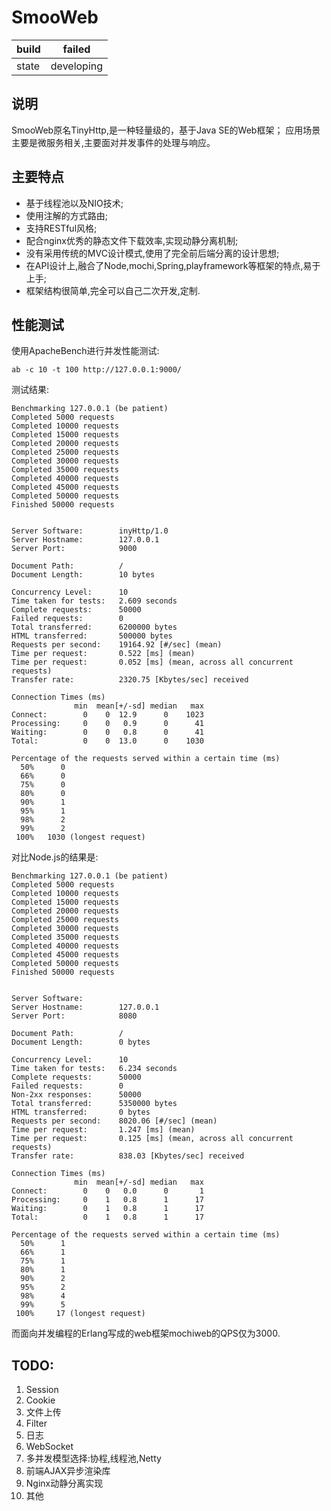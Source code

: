 # SmooWeb

|build|failed|
|-----|------|
|state|developing|

## 说明
SmooWeb原名TinyHttp,是一种轻量级的，基于Java SE的Web框架；
应用场景主要是微服务相关,主要面对并发事件的处理与响应。

## 主要特点
* 基于线程池以及NIO技术;
* 使用注解的方式路由;
* 支持RESTful风格;
* 配合nginx优秀的静态文件下载效率,实现动静分离机制;
* 没有采用传统的MVC设计模式,使用了完全前后端分离的设计思想;
* 在API设计上,融合了Node,mochi,Spring,playframework等框架的特点,易于上手;
* 框架结构很简单,完全可以自己二次开发,定制.

## 性能测试
使用ApacheBench进行并发性能测试:
```shell
ab -c 10 -t 100 http://127.0.0.1:9000/
```
测试结果:

```
Benchmarking 127.0.0.1 (be patient)
Completed 5000 requests
Completed 10000 requests
Completed 15000 requests
Completed 20000 requests
Completed 25000 requests
Completed 30000 requests
Completed 35000 requests
Completed 40000 requests
Completed 45000 requests
Completed 50000 requests
Finished 50000 requests


Server Software:        inyHttp/1.0
Server Hostname:        127.0.0.1
Server Port:            9000

Document Path:          /
Document Length:        10 bytes

Concurrency Level:      10
Time taken for tests:   2.609 seconds
Complete requests:      50000
Failed requests:        0
Total transferred:      6200000 bytes
HTML transferred:       500000 bytes
Requests per second:    19164.92 [#/sec] (mean)
Time per request:       0.522 [ms] (mean)
Time per request:       0.052 [ms] (mean, across all concurrent requests)
Transfer rate:          2320.75 [Kbytes/sec] received

Connection Times (ms)
              min  mean[+/-sd] median   max
Connect:        0    0  12.9      0    1023
Processing:     0    0   0.9      0      41
Waiting:        0    0   0.8      0      41
Total:          0    0  13.0      0    1030

Percentage of the requests served within a certain time (ms)
  50%      0
  66%      0
  75%      0
  80%      0
  90%      1
  95%      1
  98%      2
  99%      2
 100%   1030 (longest request)
```

对比Node.js的结果是:

```
Benchmarking 127.0.0.1 (be patient)
Completed 5000 requests
Completed 10000 requests
Completed 15000 requests
Completed 20000 requests
Completed 25000 requests
Completed 30000 requests
Completed 35000 requests
Completed 40000 requests
Completed 45000 requests
Completed 50000 requests
Finished 50000 requests


Server Software:        
Server Hostname:        127.0.0.1
Server Port:            8080

Document Path:          /
Document Length:        0 bytes

Concurrency Level:      10
Time taken for tests:   6.234 seconds
Complete requests:      50000
Failed requests:        0
Non-2xx responses:      50000
Total transferred:      5350000 bytes
HTML transferred:       0 bytes
Requests per second:    8020.06 [#/sec] (mean)
Time per request:       1.247 [ms] (mean)
Time per request:       0.125 [ms] (mean, across all concurrent requests)
Transfer rate:          838.03 [Kbytes/sec] received

Connection Times (ms)
              min  mean[+/-sd] median   max
Connect:        0    0   0.0      0       1
Processing:     0    1   0.8      1      17
Waiting:        0    1   0.8      1      17
Total:          0    1   0.8      1      17

Percentage of the requests served within a certain time (ms)
  50%      1
  66%      1
  75%      1
  80%      1
  90%      2
  95%      2
  98%      4
  99%      5
 100%     17 (longest request)
```

而面向并发编程的Erlang写成的web框架mochiweb的QPS仅为3000.

## TODO:
1. Session
2. Cookie
3. 文件上传
4. Filter
5. 日志
6. WebSocket
7. 多并发模型选择:协程,线程池,Netty
8. 前端AJAX异步渲染库
9. Nginx动静分离实现
10. 其他

